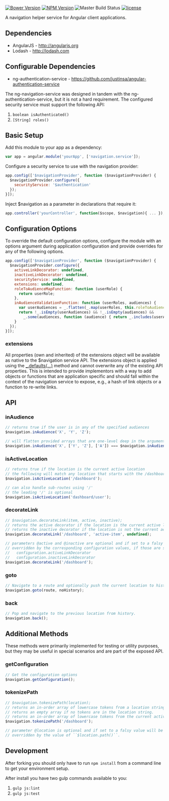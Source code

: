 [![Bower Version](https://img.shields.io/bower/v/ng-navigation-service.svg)](https://github.com/justinsa/angular-navigation-service)
[![NPM Version](https://img.shields.io/npm/v/ng-navigation-service.svg)](https://www.npmjs.com/package/ng-navigation-service)
![Master Build Status](https://codeship.com/projects/016878e0-603a-0133-c6e2-5a99c145e314/status?branch=master)
[![license](https://img.shields.io/badge/license-MIT-brightgreen.svg?style=flat)](https://github.com/justinsa/angular-navigation-service/blob/master/LICENSE)

A navigation helper service for Angular client applications.

## Dependencies

* AngularJS - http://angularjs.org
* Lodash - http://lodash.com

## Configurable Dependencies

* ng-authentication-service - https://github.com/justinsa/angular-authentication-service

The ng-navigation-service was designed in tandem with the ng-authentication-service, but it is not a hard requirement. The configured security service must support the following API:

  1. ```boolean isAuthenticated()```
  2. ```[String] roles()```

## Basic Setup

Add this module to your app as a dependency:
```JAVASCRIPT
var app = angular.module('yourApp', ['navigation.service']);
```

Configure a security service to use with the navigation provider:
```JAVASCRIPT
app.config(['$navigationProvider', function ($navigationProvider) {
  $navigationProvider.configure({
    securityService: '$authentication'
  });
}]);
```

Inject $navigation as a parameter in declarations that require it:
```JAVASCRIPT
app.controller('yourController', function($scope, $navigation){ ... });
```

## Configuration Options

To override the default configuration options, configure the module with an options argument during application configuration and provide overrides for any of the following options.

```JAVASCRIPT
app.config(['$navigationProvider', function ($navigationProvider) {
  $navigationProvider.configure({
    activeLinkDecorator: undefined,
    inactiveLinkDecorator: undefined,
    securityService: undefined,
    extensions: undefined,
    roleToAudienceMapFunction: function (userRole) {
      return userRole;
    },
    inAudienceValidationFunction: function (userRoles, audiences) {
      var userAudiences = _.flatten(_.map(userRoles, this.roleToAudienceMapFunction));
      return !_.isEmpty(userAudiences) && !_.isEmpty(audiences) &&
        _.some(audiences, function (audience) { return _.includes(userAudiences, audience); });
    }
  });
}]);
```

### extensions

All properties (own and inherited) of the extensions object will be available as native to the $navigation service API. The extensions object is applied using the [_.defaults(...)](https://lodash.com/docs/#defaults) method and cannot overwrite any of the existing API properties. This is intended to provide implementors with a way to add objects or functions that are application specific and should fall within the context of the navigation service to expose, e.g., a hash of link objects or a function to re-write links.

## API

### inAudience
```JAVASCRIPT
// returns true if the user is in any of the specified audiences
$navigation.inAudience('X', 'Y', 'Z');

// will flatten provided arrays that are one-level deep in the arguments list
$navigation.inAudience('X', ['Y', 'Z'], ['A']) === $navigation.inAudience('X', 'Y', 'Z', 'A')
```

### isActiveLocation
```JAVASCRIPT
// returns true if the location is the current active location
// the following will match any location that starts with the /dashboard route
$navigation.isActiveLocation('/dashboard');

// can also handle sub-routes using '/'
// the leading '/' is optional
$navigation.isActiveLocation('dashboard/user');
```

### decorateLink
```JAVASCRIPT
// $navigation.decorateLink(item, active, inactive);
// returns the active decorator if the location is the current active location (see isActiveLocation).
// returns the inactive decorator if the location is not the current active location.
$navigation.decorateLink('/dashboard', 'active-item', undefined);

// parameters @active and @inactive are optional and if set to a falsy value will be
// overridden by the corresponding configuration values, if those are set:
//   configuration.activeLinkDecorator
//   configuration.inactiveLinkDecorator
$navigation.decorateLink('/dashboard');
```

### goto
```JAVASCRIPT
// Navigate to a route and optionally push the current location to history.
$navigation.goto(route, noHistory);
```

### back
```JAVASCRIPT
// Pop and navigate to the previous location from history.
$navigation.back();
```

## Additional Methods
These methods were primarily implemented for testing or utility purposes, but they may be useful in special scenarios and are part of the exposed API.

### getConfiguration
```JAVASCRIPT
// Get the configuration options
$navigation.getConfiguration();
```

### tokenizePath
```JAVASCRIPT
// $navigation.tokenizePath(location);
// returns an in-order array of lowercase tokens from a location string.
// returns an empty array if no tokens are in the location string.
// returns an in-order array of lowercase tokens from the current active location, if no location parameter is provided.
$navigation.tokenizePath('/dashboard');

// parameter @location is optional and if set to a falsy value will be
// overridden by the value of ``$location.path()``.
```

## Development
After forking you should only have to run ```npm install``` from a command line to get your environment setup.

After install you have two gulp commands available to you:

1. ```gulp js:lint```
2. ```gulp js:test```
